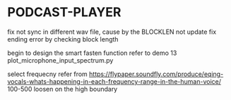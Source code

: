 # PODCAST-PLAYER

fix not sync in different wav file, cause by the BLOCKLEN not update
fix ending error by checking block length

begin to design the smart fasten function refer to demo 13 plot_microphone_input_spectrum.py

select frequecny refer from https://flypaper.soundfly.com/produce/eqing-vocals-whats-happening-in-each-frequency-range-in-the-human-voice/
100-500 loosen on the high boundary